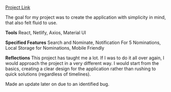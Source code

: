 [Project Link](https://6097ea077d651b9dd68852fc--jovial-bose-7c6d75.netlify.app/)

The goal for my project was to create the application with simplicity in mind, that also felt fluid to use.

**Tools**
React, 
Netlify, 
Axios, 
Material UI

**Specified Features**
Search and Nominate, 
Notification For 5 Nominations, 
Local Storage for Nominations, 
Mobile Friendly 

**Reflections**
This project has taught me a lot. If I was to do it all over again, I would approach the project in a very different way. I would start from the basics, creating a clear design for the application rather than rushing to quick solutions (regardless of timelines). 

Made an update later on due to an identified bug.
